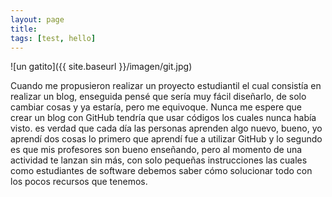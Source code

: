 ```yaml
---
layout: page
title: 
tags: [test, hello]
---
```

 
![un gatito]({{ site.baseurl }}/imagen/git.jpg)

 
 Cuando me propusieron realizar un proyecto estudiantil el cual consistía en realizar un blog, enseguida pensé que sería muy fácil diseñarlo, de solo cambiar cosas y ya estaría, pero me equivoque. 
 Nunca me espere que crear un blog con GitHub tendría que usar códigos los cuales nunca había visto.
 es verdad que cada día las personas aprenden algo nuevo, bueno, yo aprendí dos cosas
 lo primero que aprendí fue a utilizar GitHub y lo segundo es que mis profesores son bueno enseñando, pero al momento de una actividad te lanzan sin más, con solo pequeñas 
 instrucciones las cuales como estudiantes de software debemos saber cómo solucionar todo con los pocos recursos que tenemos.  

